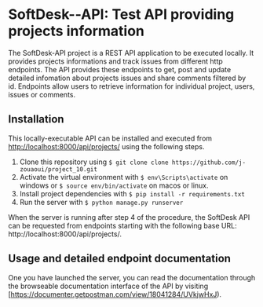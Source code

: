 # SoftDesk--API: Test API providing projects information

The SoftDesk-API project is a REST API application to be executed locally. It provides projects informations and track issues from different http endpoints.
The API provides these endpoints to get, post and update detailed infomation about projects issues and share comments filtered by
id. Endpoints allow users to retrieve information for individual project, users, issues or comments.

## Installation

This locally-executable API can be installed and executed from [http://localhost:8000/api/projects/](http://localhost:8000/api/projects/) using the following steps.

1. Clone this repository using `$ git clone clone https://github.com/j-zouaoui/project_10.git` 
2. Activate the virtual environment with `$ env\Scripts\activate` on windows or `$ source env/bin/activate` on macos or linux.
3. Install project dependencies with `$ pip install -r requirements.txt`
4. Run the server with `$ python manage.py runserver`

When the server is running after step 4 of the procedure, the SoftDesk API can be requested from endpoints starting with the following base URL: http://localhost:8000/api/projects/.

## Usage and detailed endpoint documentation

One you have launched the server, you can read the documentation through the
browseable documentation interface of the API by visiting [https://documenter.getpostman.com/view/18041284/UVkjwHxJ).
